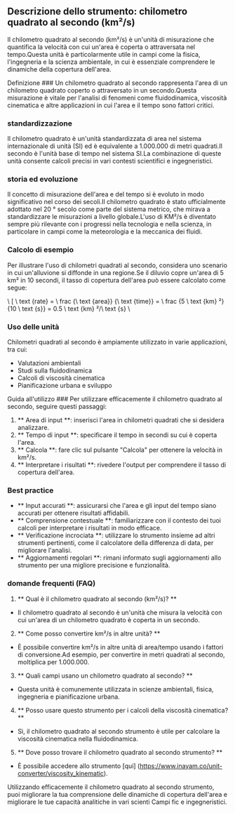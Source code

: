 ## Descrizione dello strumento: chilometro quadrato al secondo (km²/s)

Il chilometro quadrato al secondo (km²/s) è un'unità di misurazione che quantifica la velocità con cui un'area è coperta o attraversata nel tempo.Questa unità è particolarmente utile in campi come la fisica, l'ingegneria e la scienza ambientale, in cui è essenziale comprendere le dinamiche della copertura dell'area.

Definizione ###
Un chilometro quadrato al secondo rappresenta l'area di un chilometro quadrato coperto o attraversato in un secondo.Questa misurazione è vitale per l'analisi di fenomeni come fluidodinamica, viscosità cinematica e altre applicazioni in cui l'area e il tempo sono fattori critici.

### standardizzazione
Il chilometro quadrato è un'unità standardizzata di area nel sistema internazionale di unità (SI) ed è equivalente a 1.000.000 di metri quadrati.Il secondo è l'unità base di tempo nel sistema SI.La combinazione di queste unità consente calcoli precisi in vari contesti scientifici e ingegneristici.

### storia ed evoluzione
Il concetto di misurazione dell'area e del tempo si è evoluto in modo significativo nel corso dei secoli.Il chilometro quadrato è stato ufficialmente adottato nel 20 ° secolo come parte del sistema metrico, che mirava a standardizzare le misurazioni a livello globale.L'uso di KM²/s è diventato sempre più rilevante con i progressi nella tecnologia e nella scienza, in particolare in campi come la meteorologia e la meccanica dei fluidi.

### Calcolo di esempio
Per illustrare l'uso di chilometri quadrati al secondo, considera uno scenario in cui un'alluvione si diffonde in una regione.Se il diluvio copre un'area di 5 km² in 10 secondi, il tasso di copertura dell'area può essere calcolato come segue:

\ [
\ text {rate} = \ frac {\ text {area}} {\ text {time}} = \ frac {5 \ text {km} ²} {10 \ text {s}} = 0.5 \ text {km} ²/\ text {s}
\

### Uso delle unità
Chilometri quadrati al secondo è ampiamente utilizzato in varie applicazioni, tra cui:
- Valutazioni ambientali
- Studi sulla fluidodinamica
- Calcoli di viscosità cinematica
- Pianificazione urbana e sviluppo

Guida all'utilizzo ###
Per utilizzare efficacemente il chilometro quadrato al secondo, seguire questi passaggi:
1. ** Area di input **: inserisci l'area in chilometri quadrati che si desidera analizzare.
2. ** Tempo di input **: specificare il tempo in secondi su cui è coperta l'area.
3. ** Calcola **: fare clic sul pulsante "Calcola" per ottenere la velocità in km²/s.
4. ** Interpretare i risultati **: rivedere l'output per comprendere il tasso di copertura dell'area.

### Best practice
- ** Input accurati **: assicurarsi che l'area e gli input del tempo siano accurati per ottenere risultati affidabili.
- ** Comprensione contestuale **: familiarizzare con il contesto dei tuoi calcoli per interpretare i risultati in modo efficace.
- ** Verificazione incrociata **: utilizzare lo strumento insieme ad altri strumenti pertinenti, come il calcolatore della differenza di data, per migliorare l'analisi.
- ** Aggiornamenti regolari **: rimani informato sugli aggiornamenti allo strumento per una migliore precisione e funzionalità.

### domande frequenti (FAQ)

1. ** Qual è il chilometro quadrato al secondo (km²/s)? **
- Il chilometro quadrato al secondo è un'unità che misura la velocità con cui un'area di un chilometro quadrato è coperta in un secondo.

2. ** Come posso convertire km²/s in altre unità? **
- È possibile convertire km²/s in altre unità di area/tempo usando i fattori di conversione.Ad esempio, per convertire in metri quadrati al secondo, moltiplica per 1.000.000.

3. ** Quali campi usano un chilometro quadrato al secondo? **
- Questa unità è comunemente utilizzata in scienze ambientali, fisica, ingegneria e pianificazione urbana.

4. ** Posso usare questo strumento per i calcoli della viscosità cinematica? **
- Sì, il chilometro quadrato al secondo strumento è utile per calcolare la viscosità cinematica nella fluidodinamica.

5. ** Dove posso trovare il chilometro quadrato al secondo strumento? **
- È possibile accedere allo strumento [qui] (https://www.inayam.co/unit-converter/viscosity_kinematic).

Utilizzando efficacemente il chilometro quadrato al secondo strumento, puoi migliorare la tua comprensione delle dinamiche di copertura dell'area e migliorare le tue capacità analitiche in vari scienti Campi fic e ingegneristici.